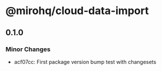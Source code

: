 # @mirohq/cloud-data-import

## 0.1.0

### Minor Changes

- acf07cc: First package version bump test with changesets
